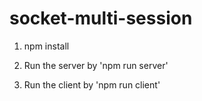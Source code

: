 # socket-multi-session

1. npm install

2. Run the server by 'npm run server'

3. Run the client by 'npm run client'
